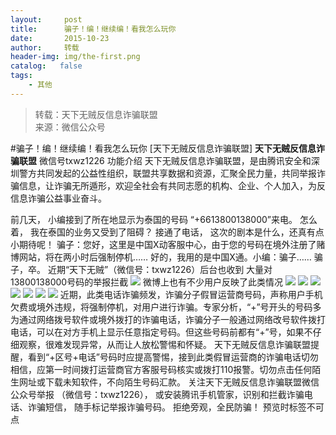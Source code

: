 ```yaml
---
layout:     post
title:      骗子！编！继续编！看我怎么玩你
date:       2015-10-23
author:     转载
header-img: img/the-first.png
catalog:   false
tags:
    - 其他
---
```


<blockquote><p>转载：天下无贼反信息诈骗联盟<br>
来源：微信公众号</p></blockquote>

#骗子！编！继续编！看我怎么玩你
[天下无贼反信息诈骗联盟]
**天下无贼反信息诈骗联盟**
微信号txwz1226
功能介绍
天下无贼反信息诈骗联盟，是由腾讯安全和深圳警方共同发起的公益性组织，联盟共享数据和资源，汇聚全民力量，共同举报诈骗信息，让诈骗无所遁形，欢迎全社会有共同志愿的机构、企业、个人加入，为反信息诈骗公益事业奋斗。

前几天，
小编接到了所在地显示为泰国的号码
“+6613800138000”来电。
怎么着，
我在泰国的业务又受到了阻碍？
接通了电话，
这次的剧本是什么，还真有点小期待呢！
骗子：您好，这里是中国X动客服中心，由于您的号码在境外注册了赌博网站，将在两小时后强制停机……
好的，我用的是中国X通。小编：骗子……
骗子，卒。
近期“天下无贼”（微信号：txwz1226）后台也收到
大量对13800138000号码的举报拦截
![]({{site.baseurl}}/postimg/3Frx8wcpibSt1B1qWzEO9hIh8beGdl0Xh1yGoTwupHGEqff1pO6F1gibUqL6CSsFHyXqFXpd1zKK2vmuicON8g1rw.jpeg)
微博上也有不少用户反映了此类情况
![]({{site.baseurl}}/postimg/3Frx8wcpibSt1B1qWzEO9hIh8beGdl0Xhvcia08Miam3g1DuLeFiaMu83NDobbaVibNXBia2rnxbWZURyhsdJIIO6c9A.jpeg)
![]({{site.baseurl}}/postimg/3Frx8wcpibSt1B1qWzEO9hIh8beGdl0XhFmAmPrfbsN5oGW643Ew1uvdXRXL4yic12OlFR52uNqBktrWcTwFGSkg.jpeg)
![]({{site.baseurl}}/postimg/3Frx8wcpibSt1B1qWzEO9hIh8beGdl0XhStPDBMa53uNkrhcxapuPtLLFoMAQrr7xLzHeic5nRP534t2nvgKNNdA.jpeg)
![]({{site.baseurl}}/postimg/3Frx8wcpibSt1B1qWzEO9hIh8beGdl0Xh1tARxjLQOob4P4ycPjDGFpLYAECp6gRVC9Gdwhf88dnrIhkDsrS6qA.jpeg)
![]({{site.baseurl}}/postimg/3Frx8wcpibSt1B1qWzEO9hIh8beGdl0XhrwAsLUgz4CRUHftP9S6E2Pgib9H7PyhRZWWP2mM00wxoXlVfrTX5D0A.jpeg)
![]({{site.baseurl}}/postimg/3Frx8wcpibSt1B1qWzEO9hIh8beGdl0Xhmp59NJShgXxtjEibALK5bCHXwXRpe3UfMFTbNUkTLID0GVeveib3mKMg.jpeg)
![]({{site.baseurl}}/postimg/3Frx8wcpibSt1B1qWzEO9hIh8beGdl0XhqZzKG04kvhLfbwezB3K8zgDYgDpibG6GhRSFGod127hm1KxiaWw2aEQA.jpeg)
近期，此类电话诈骗频发，诈骗分子假冒运营商号码，声称用户手机欠费或境外违规，将强制停机，对用户进行诈骗。专家分析，“+”号开头的号码多为通过网络拨号软件或境外拨打的诈骗电话，诈骗分子一般通过网络改号软件拨打电话，可以在对方手机上显示任意指定号码。但这些号码前都有“+”号，如果不仔细观察，很难发现异常，从而让人放松警惕和怀疑。
天下无贼反信息诈骗联盟提醒，看到“+区号+电话”号码时应提高警惕，接到此类假冒运营商的诈骗电话切勿相信，应第一时间拨打运营商官方客服号码核实或拨打110报警。切勿点击任何陌生网址或下载未知软件，不向陌生号码汇款。
关注天下无贼反信息诈骗联盟微信公众号举报
（微信号：txwz1226），
或安装腾讯手机管家，识别和拦截诈骗电话、诈骗短信，
随手标记举报诈骗号码。
拒绝旁观，全民防骗！
预览时标签不可点
